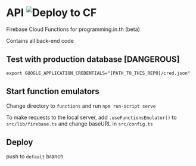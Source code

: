 # API ![Deploy to CF](https://github.com/programming-in-th/api/workflows/Deploy%20to%20CF/badge.svg)

Firebase Cloud Functions for programming.in.th (beta)

Contains all back-end code

## Test with production database [DANGEROUS]
`export GOOGLE_APPLICATION_CREDENTIALS="[PATH_TO_THIS_REPO]/cred.json"`

## Start function emulators 
Change directory to `functions` and run `npm run-script serve`

To make requests to the local server,
add `.useFunctionsEmulator()` to `src/lib/firebase.ts` and change baseURL in `src/config.ts`

## Deploy
push to `default` branch
